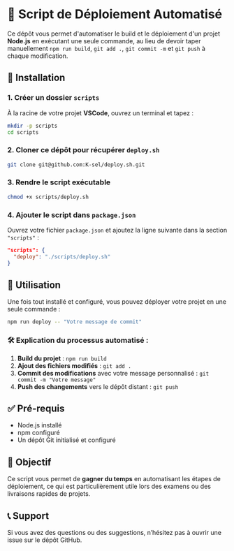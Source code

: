 # 🚀 Script de Déploiement Automatisé

Ce dépôt vous permet d'automatiser le build et le déploiement d'un projet **Node.js** en exécutant une seule commande, au lieu de devoir taper manuellement `npm run build`, `git add .`, `git commit -m` et `git push` à chaque modification.

## 📌 Installation

### 1. Créer un dossier `scripts`

À la racine de votre projet **VSCode**, ouvrez un terminal et tapez :

```bash
mkdir -p scripts
cd scripts
```

### 2. Cloner ce dépôt pour récupérer `deploy.sh`

```bash
git clone git@github.com:K-sel/deploy.sh.git
```

### 3. Rendre le script exécutable

```bash
chmod +x scripts/deploy.sh
```

### 4. Ajouter le script dans `package.json`

Ouvrez votre fichier `package.json` et ajoutez la ligne suivante dans la section `"scripts"` :

```json
"scripts": {
  "deploy": "./scripts/deploy.sh"
}
```

## 🚀 Utilisation

Une fois tout installé et configuré, vous pouvez déployer votre projet en une seule commande :

```bash
npm run deploy -- "Votre message de commit"
```

### 🛠 Explication du processus automatisé :

1. **Build du projet** : `npm run build`
2. **Ajout des fichiers modifiés** : `git add .`
3. **Commit des modifications** avec votre message personnalisé : `git commit -m "Votre message"`
4. **Push des changements** vers le dépôt distant : `git push`

## ✅ Pré-requis

- Node.js installé
- npm configuré
- Un dépôt Git initialisé et configuré

## 🎯 Objectif

Ce script vous permet de **gagner du temps** en automatisant les étapes de déploiement, ce qui est particulièrement utile lors des examens ou des livraisons rapides de projets.

## 📞 Support

Si vous avez des questions ou des suggestions, n’hésitez pas à ouvrir une issue sur le dépôt GitHub.

